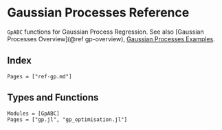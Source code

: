 # Gaussian Processes Reference

`GpABC` functions for Gaussian Process Regression.
See also [Gaussian Processes Overview](@ref gp-overview), [Gaussian Processes Examples](@ref).

## Index
```@index
Pages = ["ref-gp.md"]
```

## Types and Functions
```@autodocs
Modules = [GpABC]
Pages = ["gp.jl", "gp_optimisation.jl"]
```
